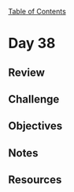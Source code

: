 
[Table of Contents](/README.md)

# Day 38

## Review

## Challenge

## Objectives

## Notes

## Resources
    